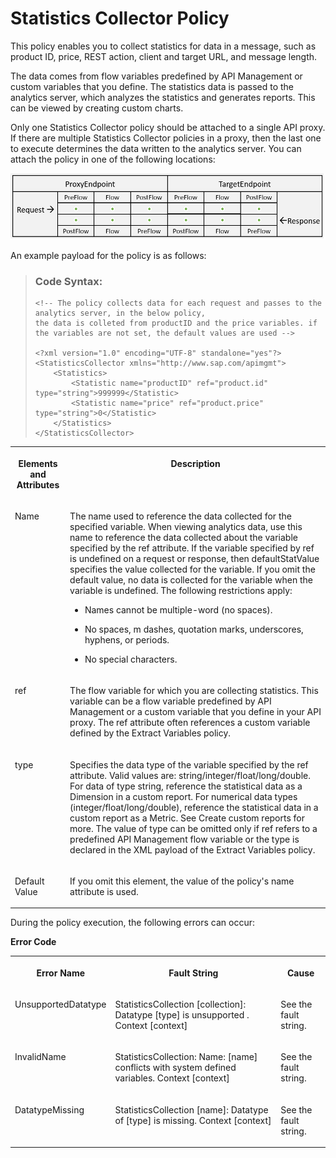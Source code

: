<!-- loio1dee3c936b744e9897233bb5d757cf28 -->

# Statistics Collector Policy

This policy enables you to collect statistics for data in a message, such as product ID, price, REST action, client and target URL, and message length.

The data comes from flow variables predefined by API Management or custom variables that you define. The statistics data is passed to the analytics server, which analyzes the statistics and generates reports. This can be viewed by creating custom charts.

Only one Statistics Collector policy should be attached to a single API proxy. If there are multiple Statistics Collector policies in a proxy, then the last one to execute determines the data written to the analytics server. You can attach the policy in one of the following locations:

![](images/Flow_policy_116062b.png)

An example payload for the policy is as follows:

> ### Code Syntax:  
> ```
> <!-- The policy collects data for each request and passes to the analytics server, in the below policy, 
> the data is colleted from productID and the price variables. if the variables are not set, the default values are used -->
> 
> <?xml version="1.0" encoding="UTF-8" standalone="yes"?>
> <StatisticsCollector xmlns="http://www.sap.com/apimgmt">
>     <Statistics>
>         <Statistic name="productID" ref="product.id" type="string">999999</Statistic>
>         <Statistic name="price" ref="product.price" type="string">0</Statistic>
>     </Statistics>
> </StatisticsCollector>
> ```


<table>
<tr>
<th valign="top">

**Elements and Attributes**



</th>
<th valign="top">

**Description**



</th>
</tr>
<tr>
<td valign="top">

Name



</td>
<td valign="top">

The name used to reference the data collected for the specified variable. When viewing analytics data, use this name to reference the data collected about the variable specified by the ref attribute. If the variable specified by ref is undefined on a request or response, then defaultStatValue specifies the value collected for the variable. If you omit the default value, no data is collected for the variable when the variable is undefined. The following restrictions apply:

-   Names cannot be multiple-word \(no spaces\).

-   No spaces, m dashes, quotation marks, underscores, hyphens, or periods.
-   No special characters.



</td>
</tr>
<tr>
<td valign="top">

ref



</td>
<td valign="top">

The flow variable for which you are collecting statistics. This variable can be a flow variable predefined by API Management or a custom variable that you define in your API proxy. The ref attribute often references a custom variable defined by the Extract Variables policy.



</td>
</tr>
<tr>
<td valign="top">

type



</td>
<td valign="top">

Specifies the data type of the variable specified by the ref attribute. Valid values are: string/integer/float/long/double. For data of type string, reference the statistical data as a Dimension in a custom report. For numerical data types \(integer/float/long/double\), reference the statistical data in a custom report as a Metric. See Create custom reports for more. The value of type can be omitted only if ref refers to a predefined API Management flow variable or the type is declared in the XML payload of the Extract Variables policy.



</td>
</tr>
<tr>
<td valign="top">

Default Value



</td>
<td valign="top">

If you omit this element, the value of the policy's name attribute is used.



</td>
</tr>
</table>

During the policy execution, the following errors can occur:

**Error Code**


<table>
<tr>
<th valign="top">

Error Name



</th>
<th valign="top">

Fault String



</th>
<th valign="top">

Cause



</th>
</tr>
<tr>
<td valign="top">

UnsupportedDatatype



</td>
<td valign="top">

StatisticsCollection \[collection\]: Datatype \[type\] is unsupported . Context \[context\]



</td>
<td valign="top">

See the fault string.



</td>
</tr>
<tr>
<td valign="top">

InvalidName



</td>
<td valign="top">

StatisticsCollection: Name: \[name\] conflicts with system defined variables. Context \[context\]



</td>
<td valign="top">

See the fault string.



</td>
</tr>
<tr>
<td valign="top">

DatatypeMissing



</td>
<td valign="top">

StatisticsCollection \[name\]: Datatype of \[type\] is missing. Context \[context\]



</td>
<td valign="top">

See the fault string.



</td>
</tr>
</table>

